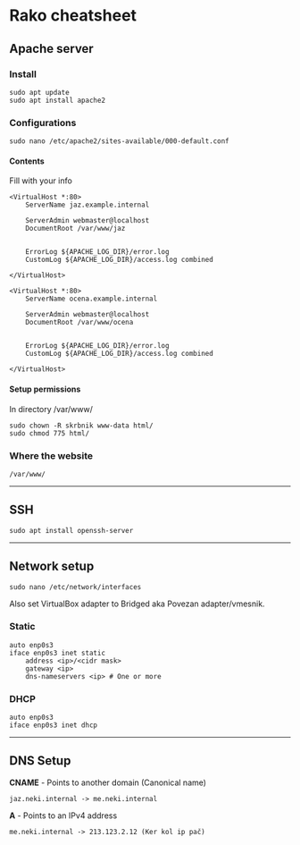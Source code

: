 # Rako cheatsheet

## Apache server

### Install

    sudo apt update
    sudo apt install apache2

### Configurations

    sudo nano /etc/apache2/sites-available/000-default.conf

#### Contents

Fill with your info

    <VirtualHost *:80>
        ServerName jaz.example.internal

        ServerAdmin webmaster@localhost
        DocumentRoot /var/www/jaz


        ErrorLog ${APACHE_LOG_DIR}/error.log
        CustomLog ${APACHE_LOG_DIR}/access.log combined

    </VirtualHost>

    <VirtualHost *:80>
        ServerName ocena.example.internal

        ServerAdmin webmaster@localhost
        DocumentRoot /var/www/ocena


        ErrorLog ${APACHE_LOG_DIR}/error.log
        CustomLog ${APACHE_LOG_DIR}/access.log combined

    </VirtualHost>

#### Setup permissions

In directory /var/www/

    sudo chown -R skrbnik www-data html/
    sudo chmod 775 html/

### Where the website

    /var/www/

---

## SSH

    sudo apt install openssh-server

---

## Network setup

    sudo nano /etc/network/interfaces

Also set VirtualBox adapter to Bridged aka Povezan adapter/vmesnik.

### Static

    auto enp0s3
    iface enp0s3 inet static
        address <ip>/<cidr mask>
        gateway <ip>
        dns-nameservers <ip> # One or more

### DHCP

    auto enp0s3
    iface enp0s3 inet dhcp

---

## DNS Setup

**CNAME** - Points to another domain (Canonical name)

    jaz.neki.internal -> me.neki.internal

**A** - Points to an IPv4 address

    me.neki.internal -> 213.123.2.12 (Ker kol ip pač)
